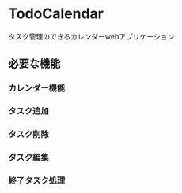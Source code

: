 # TodoCalendar
タスク管理のできるカレンダーwebアプリケーション

## 必要な機能

### カレンダー機能

### タスク追加

### タスク削除

### タスク編集

### 終了タスク処理
